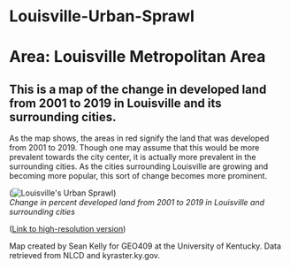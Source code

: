 # Louisville-Urban-Sprawl
# Area: Louisville Metropolitan Area
## This is a map of the change in developed land from 2001 to 2019 in Louisville and its surrounding cities.

As the map shows, the areas in red signify the land that was developed from 2001 to 2019. Though one may assume that this would be more prevalent towards the city center,
it is actually more prevalent in the surrounding cities. As the cities surrounding Louisville are growing and becoming more popular, this sort of change becomes more prominent. 

(![Louisville's Urban Sprawl](../../Module_06/LouisvilleChange.jpg))     
*Change in percent developed land from 2001 to 2019 in Louisville and surrounding cities*

([Link to high-resolution version](../../Module_06/LouisvilleChange.pdf))     

Map created by Sean Kelly for GEO409 at the University of Kentucky. Data retrieved from NLCD and kyraster.ky.gov.